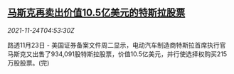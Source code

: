 <!--1637730062000-->
[马斯克再卖出价值10.5亿美元的特斯拉股票](https://cn.reuters.com/article/musk-selling-tesla-shares-1123-tues-idCNKBS2I908N)
------

<div><i>2021-11-24T04:53:30Z</i></div><p>路透11月23日 - 美国证券备案文件周二显示，电动汽车制造商特斯拉首席执行官马斯克又出售了934,091股特斯拉股票，价值10.5亿美元，并行使选择权购买215万股股票。(完)</p>
